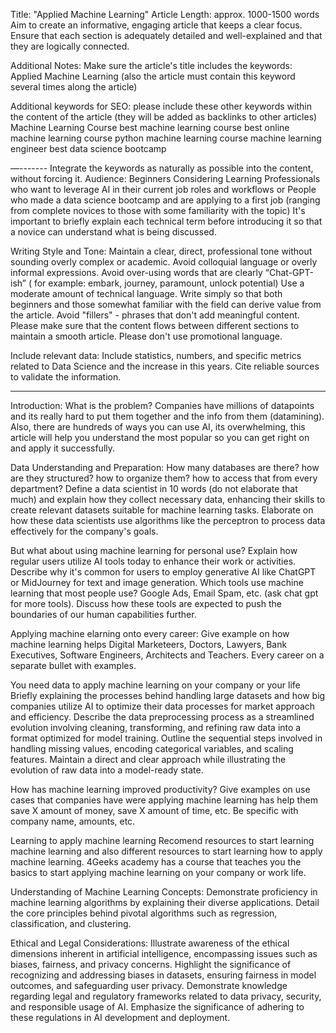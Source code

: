 Title: "Applied Machine Learning"
Article Length: approx. 1000-1500 words
Aim to create an informative, engaging article that keeps a clear focus.
Ensure that each section is adequately detailed and well-explained and that they are logically connected.

Additional Notes:
Make sure the article's title includes the keywords: Applied Machine Learning (also the article must contain this keyword several times along the article)

Additional keywords for SEO: please include these other keywords within the content of the article (they will be added as backlinks to other articles)
Machine Learning Course
best machine learning course
best online machine learning course 
python machine learning course 
machine learning engineer 
best data science bootcamp

—-------
Integrate the keywords as naturally as possible into the content, without forcing it.
Audience: Beginners Considering Learning Professionals who want to leverage AI in their current job roles and workflows or People who made a data science bootcamp and are applying to a first job
(ranging from complete novices to those with some familiarity with the topic) It's important to briefly explain each technical term before introducing it so that a novice can understand what is being discussed.

Writing Style and Tone:
Maintain a clear, direct, professional tone without sounding overly complex or academic.
Avoid colloquial language or overly informal expressions.
Avoid over-using words that are clearly “Chat-GPT-ish” ( for example: embark, journey, paramount, unlock potential)
Use a moderate amount of technical language. Write simply so that both beginners and those somewhat familiar with the field can derive value from the article.
Avoid "fillers" - phrases that don't add meaningful content.
Please make sure that the content flows between different sections to maintain a smooth article.
Please don't use promotional language.

Include relevant data:
Include statistics, numbers, and specific metrics related to Data Science and the increase in this years.
Cite reliable sources to validate the information.

---

Introduction:
What is the problem? Companies have millions of datapoints and its really hard to put them together and the info from them (datamining). Also, there are hundreds of ways you can use AI, its overwhelming, this article will help you understand the most popular so you can get right on and apply it successfully.


Data Understanding and Preparation:
How many databases are there? how are they structured? how to organize them? how to access that from every department?
Define a data scientist in 10 words (do not elaborate that much) and explain how they collect necessary data, enhancing their skills to create relevant datasets suitable for machine learning tasks. Elaborate on how these data scientists use algorithms like the perceptron to process data effectively for the company's goals.

But what about using machine learning for personal use?
Explain how regular users utilize AI tools today to enhance their work or activities. 
Describe why it's common for users to employ generative AI like ChatGPT or MidJourney for text and image generation. 
Which tools use machine learning that most people use? Google Ads, Email Spam, etc. (ask chat gpt for more tools).
Discuss how these tools are expected to push the boundaries of our human capabilities further.

Applying machine elarning onto every career:
Give example on how machine learning helps Digital Marketeers, Doctors, Lawyers, Bank Executives, Software Engineers, Architects and Teachers. Every career on a separate bullet with examples.

You need data to apply machine learning on your company or your life
Briefly explaining the processes behind handling large datasets and how big companies utilize AI to optimize their data processes for market approach and efficiency.
Describe the data preprocessing process as a streamlined evolution involving cleaning, transforming, and refining raw data into a format optimized for model training. Outline the sequential steps involved in handling missing values, encoding categorical variables, and scaling features. Maintain a direct and clear approach while illustrating the evolution of raw data into a model-ready state.

How has machine learning improved productivity?
Give examples on use cases that companies have were applying machine learning has help them save X amount of money, save X amount of time, etc. Be specific with company name, amounts, etc.

Learning to apply machine learning
Recomend resources to start learning machine learning and also different resources to start learning how to apply machine learning. 4Geeks academy has a course that teaches you the basics to start applying machine learning on your company or work life.

Understanding of Machine Learning Concepts:
Demonstrate proficiency in machine learning algorithms by explaining their diverse applications. Detail the core principles behind pivotal algorithms such as regression, classification, and clustering.

Ethical and Legal Considerations:
Illustrate awareness of the ethical dimensions inherent in artificial intelligence, encompassing issues such as biases, fairness, and privacy concerns. Highlight the significance of recognizing and addressing biases in datasets, ensuring fairness in model outcomes, and safeguarding user privacy. Demonstrate knowledge regarding legal and regulatory frameworks related to data privacy, security, and responsible usage of AI. Emphasize the significance of adhering to these regulations in AI development and deployment.

